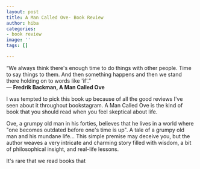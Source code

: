 ```yaml
---
layout: post
title: A Man Called Ove- Book Review
author: hiba
categories:
- book review
image: ''
tags: []

---
```

“We always think there's enough time to do things with other people. Time to say things to them. And then something happens and then we stand there holding on to words like 'if'.”  
― **Fredrik Backman, A Man Called Ove**

I was tempted to pick this book up because of all the good reviews I've seen about it throughout bookstagram. A Man Called Ove is the kind of book that you should read when you feel skeptical about life.

Ove, a grumpy old man in his forties, believes that he lives in a world where "one becomes outdated before one's time is up". A tale of a grumpy old man and his mundane life... This simple premise may deceive you, but the author weaves a very intricate and charming story filled with wisdom, a bit of philosophical insight, and real-life lessons. 

It's rare that we read books that